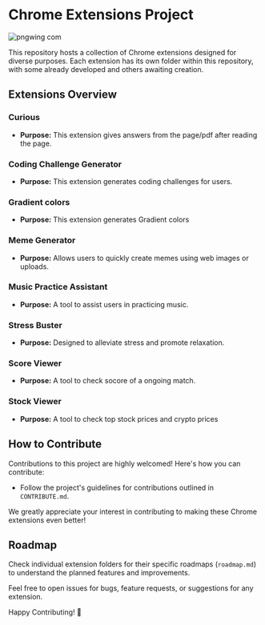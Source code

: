 # Chrome Extensions Project

![pngwing com](https://github.com/nik132-eng/chrome-extensions/assets/77881638/a70432cc-9ec6-40bd-8a1a-053f22df59e8)

This repository hosts a collection of Chrome extensions designed for diverse purposes. Each extension has its own folder within this repository, with some already developed and others awaiting creation.

## Extensions Overview

### Curious
- **Purpose:** This extension gives answers from the page/pdf after reading the page.

### Coding Challenge Generator
- **Purpose:** This extension generates coding challenges for users.

### Gradient colors
- **Purpose:** This extension generates Gradient colors
  
### Meme Generator
- **Purpose:** Allows users to quickly create memes using web images or uploads.

### Music Practice Assistant
- **Purpose:** A tool to assist users in practicing music.

### Stress Buster
- **Purpose:** Designed to alleviate stress and promote relaxation.

### Score Viewer
- **Purpose:** A tool to check socore of a ongoing match.

### Stock Viewer
- **Purpose:** A tool to check top stock prices and crypto prices

## How to Contribute

Contributions to this project are highly welcomed! Here's how you can contribute:
- Follow the project's guidelines for contributions outlined in `CONTRIBUTE.md`.

We greatly appreciate your interest in contributing to making these Chrome extensions even better!

## Roadmap
Check individual extension folders for their specific roadmaps (`roadmap.md`) to understand the planned features and improvements.

Feel free to open issues for bugs, feature requests, or suggestions for any extension.

Happy Contributing! 🚀
